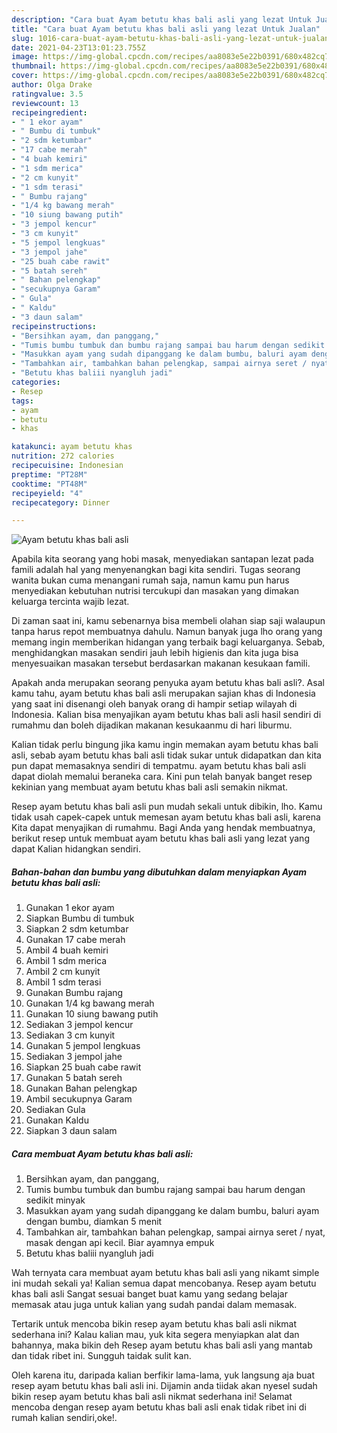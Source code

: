 ```yaml
---
description: "Cara buat Ayam betutu khas bali asli yang lezat Untuk Jualan"
title: "Cara buat Ayam betutu khas bali asli yang lezat Untuk Jualan"
slug: 1016-cara-buat-ayam-betutu-khas-bali-asli-yang-lezat-untuk-jualan
date: 2021-04-23T13:01:23.755Z
image: https://img-global.cpcdn.com/recipes/aa8083e5e22b0391/680x482cq70/ayam-betutu-khas-bali-asli-foto-resep-utama.jpg
thumbnail: https://img-global.cpcdn.com/recipes/aa8083e5e22b0391/680x482cq70/ayam-betutu-khas-bali-asli-foto-resep-utama.jpg
cover: https://img-global.cpcdn.com/recipes/aa8083e5e22b0391/680x482cq70/ayam-betutu-khas-bali-asli-foto-resep-utama.jpg
author: Olga Drake
ratingvalue: 3.5
reviewcount: 13
recipeingredient:
- " 1 ekor ayam"
- " Bumbu di tumbuk"
- "2 sdm ketumbar"
- "17 cabe merah"
- "4 buah kemiri"
- "1 sdm merica"
- "2 cm kunyit"
- "1 sdm terasi"
- " Bumbu rajang"
- "1/4 kg bawang merah"
- "10 siung bawang putih"
- "3 jempol kencur"
- "3 cm kunyit"
- "5 jempol lengkuas"
- "3 jempol jahe"
- "25 buah cabe rawit"
- "5 batah sereh"
- " Bahan pelengkap"
- "secukupnya Garam"
- " Gula"
- " Kaldu"
- "3 daun salam"
recipeinstructions:
- "Bersihkan ayam, dan panggang,"
- "Tumis bumbu tumbuk dan bumbu rajang sampai bau harum dengan sedikit minyak"
- "Masukkan ayam yang sudah dipanggang ke dalam bumbu, baluri ayam dengan bumbu, diamkan 5 menit"
- "Tambahkan air, tambahkan bahan pelengkap, sampai airnya seret / nyat, masak dengan api kecil. Biar ayamnya empuk"
- "Betutu khas baliii nyangluh jadi"
categories:
- Resep
tags:
- ayam
- betutu
- khas

katakunci: ayam betutu khas 
nutrition: 272 calories
recipecuisine: Indonesian
preptime: "PT28M"
cooktime: "PT48M"
recipeyield: "4"
recipecategory: Dinner

---
```



![Ayam betutu khas bali asli](https://img-global.cpcdn.com/recipes/aa8083e5e22b0391/680x482cq70/ayam-betutu-khas-bali-asli-foto-resep-utama.jpg)

Apabila kita seorang yang hobi masak, menyediakan santapan lezat pada famili adalah hal yang menyenangkan bagi kita sendiri. Tugas seorang  wanita bukan cuma menangani rumah saja, namun kamu pun harus menyediakan kebutuhan nutrisi tercukupi dan masakan yang dimakan keluarga tercinta wajib lezat.

Di zaman  saat ini, kamu sebenarnya bisa membeli olahan siap saji walaupun tanpa harus repot membuatnya dahulu. Namun banyak juga lho orang yang memang ingin memberikan hidangan yang terbaik bagi keluarganya. Sebab, menghidangkan masakan sendiri jauh lebih higienis dan kita juga bisa menyesuaikan masakan tersebut berdasarkan makanan kesukaan famili. 



Apakah anda merupakan seorang penyuka ayam betutu khas bali asli?. Asal kamu tahu, ayam betutu khas bali asli merupakan sajian khas di Indonesia yang saat ini disenangi oleh banyak orang di hampir setiap wilayah di Indonesia. Kalian bisa menyajikan ayam betutu khas bali asli hasil sendiri di rumahmu dan boleh dijadikan makanan kesukaanmu di hari liburmu.

Kalian tidak perlu bingung jika kamu ingin memakan ayam betutu khas bali asli, sebab ayam betutu khas bali asli tidak sukar untuk didapatkan dan kita pun dapat memasaknya sendiri di tempatmu. ayam betutu khas bali asli dapat diolah memalui beraneka cara. Kini pun telah banyak banget resep kekinian yang membuat ayam betutu khas bali asli semakin nikmat.

Resep ayam betutu khas bali asli pun mudah sekali untuk dibikin, lho. Kamu tidak usah capek-capek untuk memesan ayam betutu khas bali asli, karena Kita dapat menyajikan di rumahmu. Bagi Anda yang hendak membuatnya, berikut resep untuk membuat ayam betutu khas bali asli yang lezat yang dapat Kalian hidangkan sendiri.

<!--inarticleads1-->

##### Bahan-bahan dan bumbu yang dibutuhkan dalam menyiapkan Ayam betutu khas bali asli:

1. Gunakan  1 ekor ayam
1. Siapkan  Bumbu di tumbuk
1. Siapkan 2 sdm ketumbar
1. Gunakan 17 cabe merah
1. Ambil 4 buah kemiri
1. Ambil 1 sdm merica
1. Ambil 2 cm kunyit
1. Ambil 1 sdm terasi
1. Gunakan  Bumbu rajang
1. Gunakan 1/4 kg bawang merah
1. Gunakan 10 siung bawang putih
1. Sediakan 3 jempol kencur
1. Sediakan 3 cm kunyit
1. Gunakan 5 jempol lengkuas
1. Sediakan 3 jempol jahe
1. Siapkan 25 buah cabe rawit
1. Gunakan 5 batah sereh
1. Gunakan  Bahan pelengkap
1. Ambil secukupnya Garam
1. Sediakan  Gula
1. Gunakan  Kaldu
1. Siapkan 3 daun salam




<!--inarticleads2-->

##### Cara membuat Ayam betutu khas bali asli:

1. Bersihkan ayam, dan panggang,
1. Tumis bumbu tumbuk dan bumbu rajang sampai bau harum dengan sedikit minyak
1. Masukkan ayam yang sudah dipanggang ke dalam bumbu, baluri ayam dengan bumbu, diamkan 5 menit
1. Tambahkan air, tambahkan bahan pelengkap, sampai airnya seret / nyat, masak dengan api kecil. Biar ayamnya empuk
1. Betutu khas baliii nyangluh jadi




Wah ternyata cara membuat ayam betutu khas bali asli yang nikamt simple ini mudah sekali ya! Kalian semua dapat mencobanya. Resep ayam betutu khas bali asli Sangat sesuai banget buat kamu yang sedang belajar memasak atau juga untuk kalian yang sudah pandai dalam memasak.

Tertarik untuk mencoba bikin resep ayam betutu khas bali asli nikmat sederhana ini? Kalau kalian mau, yuk kita segera menyiapkan alat dan bahannya, maka bikin deh Resep ayam betutu khas bali asli yang mantab dan tidak ribet ini. Sungguh taidak sulit kan. 

Oleh karena itu, daripada kalian berfikir lama-lama, yuk langsung aja buat resep ayam betutu khas bali asli ini. Dijamin anda tiidak akan nyesel sudah bikin resep ayam betutu khas bali asli nikmat sederhana ini! Selamat mencoba dengan resep ayam betutu khas bali asli enak tidak ribet ini di rumah kalian sendiri,oke!.

